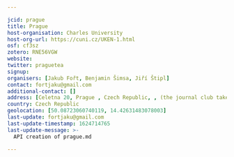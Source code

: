```yaml
---

jcid: prague
title: Prague
host-organisation: Charles University
host-org-url: https://cuni.cz/UKEN-1.html
osf: cf3sz
zotero: RNE56VGW
website: 
twitter: praguetea
signup: 
organisers: [Jakub Fořt, Benjamin Šimsa, Jiří Štipl]
contact: fortjaku@gmail.com
additional-contact: []
address: [Celetna 20, Prague , Czech Republic, , (the journal club takes place online / via Zoom)]
country: Czech Republic
geolocation: [50.08723060740119, 14.42631483078003]
last-update: fortjaku@gmail.com
last-update-timestamp: 1624714765
last-update-message: >-
  API creation of prague.md

---
```



